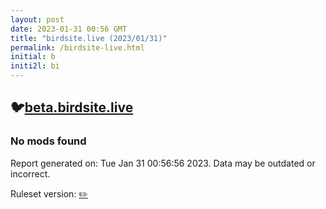 ```yaml
---
layout: post
date: 2023-01-31 00:56 GMT
title: "birdsite.live (2023/01/31)"
permalink: /birdsite-live.html
initial: b
initi2l: bi
---
```


## 🐦[beta.birdsite.live](https://beta.birdsite.live)

### No mods found

Report generated on: Tue Jan 31 00:56:56 2023. Data may be outdated or incorrect.

Ruleset version: [✏️](/version-pencil)
